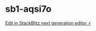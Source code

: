 # sb1-aqsi7o

[Edit in StackBlitz next generation editor ⚡️](https://stackblitz.com/~/github.com/DEVILVANIT/sb1-aqsi7o)